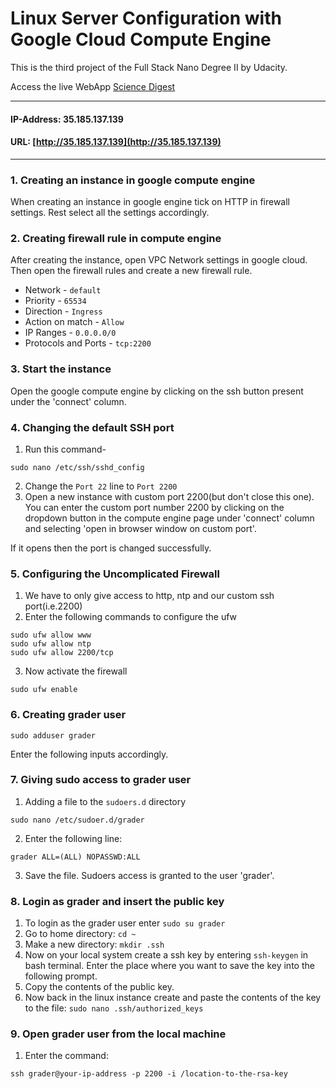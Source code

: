 # Linux Server Configuration with Google Cloud Compute Engine

This is the third project of the Full Stack Nano Degree II by Udacity.

Access the live WebApp [Science Digest](http://35.185.137.139)

---

#### IP-Address: 35.185.137.139
#### URL: [http://35.185.137.139](http://35.185.137.139)

---


### 1. Creating an instance in google compute engine
  When creating an instance in google engine tick on HTTP in firewall settings. Rest select all the settings accordingly.
### 2. Creating firewall rule in compute engine
  After creating the instance, open VPC Network settings in google cloud. Then open the firewall rules and create a new firewall rule.
  *  Network - ```default```
  *  Priority - ```65534```
  *  Direction - ```Ingress```
  *  Action on match - ```Allow```
  *  IP Ranges - ```0.0.0.0/0```
  *  Protocols and Ports - ```tcp:2200```

### 3.  Start the instance
  Open the google compute engine by clicking on the ssh button present under the 'connect' column.
### 4. Changing the default SSH port
  1.  Run this command-
  ```
  sudo nano /etc/ssh/sshd_config
  ```
  2.  Change the ```Port 22``` line to ```Port 2200```
  3.  Open a new instance with custom port 2200(but don't close this one). You can enter the custom port number 2200 by clicking on the dropdown button in the compute engine page under 'connect' column and selecting 'open in browser window on custom port'.

If it opens then the port is changed successfully.

### 5. Configuring the Uncomplicated Firewall
  1.  We have to only give access to http, ntp and our custom ssh port(i.e.2200)
  2.  Enter the following commands to configure the ufw
  ```
  sudo ufw allow www
  sudo ufw allow ntp
  sudo ufw allow 2200/tcp
  ```
  3.  Now activate the firewall
  ```
  sudo ufw enable
  ```

### 6. Creating grader user
```
sudo adduser grader
```

Enter the following inputs accordingly.

### 7. Giving sudo access to grader user
  1.  Adding a file to the ```sudoers.d``` directory
  ```
  sudo nano /etc/sudoer.d/grader
  ```
  2.  Enter the following line:
  ```
  grader ALL=(ALL) NOPASSWD:ALL
  ```
  3.  Save the file. Sudoers access is granted to the user 'grader'.

### 8. Login as grader and insert the public key
  1.  To login as the grader user enter ```sudo su grader```
  1.  Go to home directory: ```cd ~```
  1.  Make a new directory: ```mkdir .ssh```
  1.  Now on your local system create a ssh key by entering ```ssh-keygen``` in bash terminal. Enter the place where you want to save the key into the following prompt.
  1.  Copy the contents of the public key.
  1.  Now back in the linux instance create and paste the contents of the key to the file: ```sudo nano .ssh/authorized_keys```

### 9. Open grader user from the local machine
  1.  Enter the command:
  ```
  ssh grader@your-ip-address -p 2200 -i /location-to-the-rsa-key
  ```
